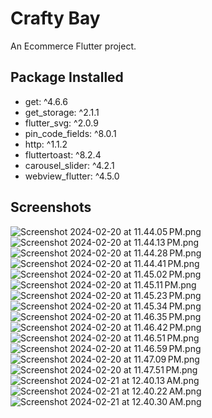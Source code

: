 # Crafty Bay

An Ecommerce Flutter project.


## Package Installed
- get: ^4.6.6
- get_storage: ^2.1.1
- flutter_svg: ^2.0.9
- pin_code_fields: ^8.0.1
- http: ^1.1.2
- fluttertoast: ^8.2.4
- carousel_slider: ^4.2.1
- webview_flutter: ^4.5.0

## Screenshots

![Screenshot 2024-02-20 at 11.44.05 PM.png](screenshots%2FScreenshot%202024-02-20%20at%2011.44.05%E2%80%AFPM.png)
![Screenshot 2024-02-20 at 11.44.13 PM.png](screenshots%2FScreenshot%202024-02-20%20at%2011.44.13%E2%80%AFPM.png)
![Screenshot 2024-02-20 at 11.44.28 PM.png](screenshots%2FScreenshot%202024-02-20%20at%2011.44.28%E2%80%AFPM.png)
![Screenshot 2024-02-20 at 11.44.41 PM.png](screenshots%2FScreenshot%202024-02-20%20at%2011.44.41%E2%80%AFPM.png)
![Screenshot 2024-02-20 at 11.45.02 PM.png](screenshots%2FScreenshot%202024-02-20%20at%2011.45.02%E2%80%AFPM.png)
![Screenshot 2024-02-20 at 11.45.11 PM.png](screenshots%2FScreenshot%202024-02-20%20at%2011.45.11%E2%80%AFPM.png)
![Screenshot 2024-02-20 at 11.45.23 PM.png](screenshots%2FScreenshot%202024-02-20%20at%2011.45.23%E2%80%AFPM.png)
![Screenshot 2024-02-20 at 11.45.34 PM.png](screenshots%2FScreenshot%202024-02-20%20at%2011.45.34%E2%80%AFPM.png)
![Screenshot 2024-02-20 at 11.46.35 PM.png](screenshots%2FScreenshot%202024-02-20%20at%2011.46.35%E2%80%AFPM.png)
![Screenshot 2024-02-20 at 11.46.42 PM.png](screenshots%2FScreenshot%202024-02-20%20at%2011.46.42%E2%80%AFPM.png)
![Screenshot 2024-02-20 at 11.46.51 PM.png](screenshots%2FScreenshot%202024-02-20%20at%2011.46.51%E2%80%AFPM.png)
![Screenshot 2024-02-20 at 11.46.59 PM.png](screenshots%2FScreenshot%202024-02-20%20at%2011.46.59%E2%80%AFPM.png)
![Screenshot 2024-02-20 at 11.47.09 PM.png](screenshots%2FScreenshot%202024-02-20%20at%2011.47.09%E2%80%AFPM.png)
![Screenshot 2024-02-20 at 11.47.51 PM.png](screenshots%2FScreenshot%202024-02-20%20at%2011.47.51%E2%80%AFPM.png)
![Screenshot 2024-02-21 at 12.40.13 AM.png](screenshots%2FScreenshot%202024-02-21%20at%2012.40.13%E2%80%AFAM.png)
![Screenshot 2024-02-21 at 12.40.22 AM.png](screenshots%2FScreenshot%202024-02-21%20at%2012.40.22%E2%80%AFAM.png)
![Screenshot 2024-02-21 at 12.40.30 AM.png](screenshots%2FScreenshot%202024-02-21%20at%2012.40.30%E2%80%AFAM.png)